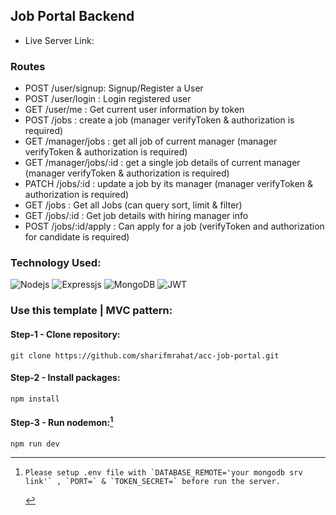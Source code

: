 ## Job Portal Backend

- Live Server Link: 

### Routes

- POST /user/signup: Signup/Register a User
- POST /user/login : Login registered user
- GET /user/me	: Get current user information by token
- POST /jobs : create a job (manager verifyToken & authorization is required)
- GET /manager/jobs : get all job of current manager (manager verifyToken & authorization is required)
- GET /manager/jobs/:id : get a single job details of current manager (manager verifyToken & authorization is required)
- PATCH /jobs/:id : update a job by its manager (manager verifyToken & authorization is required)
- GET /jobs : Get all Jobs (can query sort, limit & filter)
- GET /jobs/:id : Get job details with hiring manager info
- POST /jobs/:id/apply : Can apply for a job (verifyToken and authorization for candidate is required)

### Technology Used:

![Nodejs](https://img.shields.io/badge/Node_JS-339933?style=for-the-badge&logo=nodedotjs&logoColor=white)
![Expressjs](https://img.shields.io/badge/Express-4e4e4e?style=for-the-badge&logo=express&logoColor=white)
![MongoDB](https://img.shields.io/badge/MongoDB-4EA94B?style=for-the-badge&logo=mongodb&logoColor=white)
![JWT](https://img.shields.io/badge/JWT-d63aff?style=for-the-badge&logo=zapier&logoColor=white)

### Use this template | MVC pattern:

#### Step-1 - Clone repository:

```
git clone https://github.com/sharifmrahat/acc-job-portal.git
```

#### Step-2 - Install packages:

```
npm install
```

#### Step-3 - Run nodemon:[^note]

```
npm run dev
```

[^note]:
        Please setup .env file with `DATABASE_REMOTE='your mongodb srv link'` , `PORT=` & `TOKEN_SECRET=` before run the server.